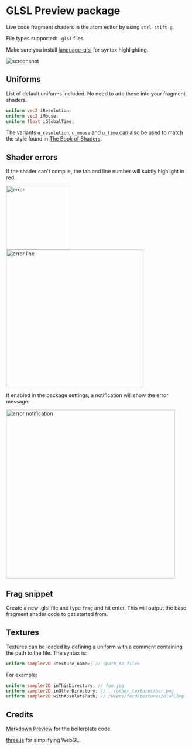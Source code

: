 # GLSL Preview package

Live code fragment shaders in the atom editor by using `ctrl-shift-g`.

File types supported: `.glsl` files.

Make sure you install [language-glsl](https://github.com/hughsk/language-glsl)
for syntax highlighting.

![screenshot](https://cdn.rawgit.com/fordhurley/atom-glsl-preview/master/assets/screenshot.jpg)


## Uniforms

List of default uniforms included. No need to add these into your fragment
shaders.

```glsl
uniform vec2 iResolution;
uniform vec2 iMouse;
uniform float iGlobalTime;
```

The variants `u_resolution`, `u_mouse` and `u_time` can also be used to match
the style found in [The Book of Shaders](http://thebookofshaders.com/).


## Shader errors

If the shader can't compile, the tab and line number will subtly highlight in red.

<img width="175" alt="error" src="https://cdn.rawgit.com/fordhurley/atom-glsl-preview/master/assets/error.jpg">

<img width="375" alt="error line" src="https://cdn.rawgit.com/fordhurley/atom-glsl-preview/master/assets/error-line.png">

If enabled in the package settings, a notification will show the error message:

<img width="461" alt="error notification" src="https://cdn.rawgit.com/fordhurley/atom-glsl-preview/master/assets/error-notification.png">


## Frag snippet

Create a new .glsl file and type `frag` and hit enter. This will output the base
fragment shader code to get started from.


## Textures

Textures can be loaded by defining a uniform with a comment containing the path
to the file. The syntax is:

```glsl
uniform sampler2D <texture_name>; // <path_to_file>
```

For example:

```glsl
uniform sampler2D inThisDirectory; // foo.jpg
uniform sampler2D inOtherDirectory; // ../other_textures/bar.png
uniform sampler2D withAbsolutePath; // /Users/ford/textures/blah.bmp
```


## Credits

[Markdown Preview](https://github.com/atom/markdown-preview) for the boilerplate
code.

[three.js](http://threejs.org/) for simplifying WebGL.
